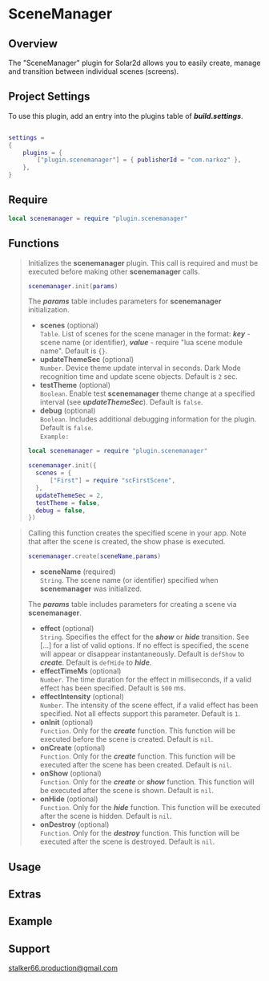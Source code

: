 # SceneManager
## Overview
The "SceneManager" plugin for Solar2d allows you to easily create, manage and transition  between individual scenes (screens).
## Project Settings
To use this plugin, add an entry into the plugins table of ***build.settings***.
```lua

settings = 
{
	plugins = {
		["plugin.scenemanager"] = { publisherId = "com.narkoz" },
	},
}
```
## Require
```lua
local scenemanager = require "plugin.scenemanager"
```
## Functions
> Initializes the **scenemanager** plugin. This call is required and must be executed before making other **scenemanager** calls.
> ```lua
> scenemanager.init(params)
> ```
> The ***params*** table includes parameters for **scenemanager** initialization. <br/>
> * **scenes** (optional) <br/>
> `Table`. List of scenes for the scene manager in the format: ***key*** - scene name (or identifier), ***value*** - require "lua scene module name". Default is `{}`. <br/>
> * **updateThemeSec** (optional) <br/>
> `Number`. Device theme update interval in seconds. Dark Mode recognition time and update scene objects. Default is `2` sec. <br/>
> * **testTheme** (optional) <br/>
> `Boolean`. Enable test **scenemanager** theme change at a specified interval (see ***updateThemeSec***). Default is `false`. <br/>
> * **debug** (optional) <br/>
> `Boolean`. Includes additional debugging information for the plugin. Default is `false`. <br/>
> `Example:` <br/>
> ```lua
> local scenemanager = require "plugin.scenemanager"
> 
> scenemanager.init({
> 	scenes = {
> 		["First"] = require "scFirstScene",
> 	},
> 	updateThemeSec = 2,
> 	testTheme = false,
> 	debug = false,
> })
> ```

> Calling this function creates the specified scene in your app. Note that after the scene is created, the show phase is executed.
> ```lua
> scenemanager.create(sceneName,params)
> ```
> * **sceneName** (required) <br/>
> `String`. The scene name (or identifier) specified when **scenemanager** was initialized. <br/>
> 
> The ***params*** table includes parameters for creating a scene via **scenemanager**. <br/>
> * **effect** (optional) <br/>
> `String`. Specifies the effect for the ***show*** or ***hide*** transition. See [...] for a list of valid options. If no effect is specified, the scene will appear or disappear instantaneously. Default is `defShow` to ***create***. Default is `defHide` to ***hide***. <br/>
> * **effectTimeMs** (optional) <br/>
> `Number`. The time duration for the effect in milliseconds, if a valid effect has been specified. Default is `500` ms. <br/>
> * **effectIntensity** (optional) <br/>
> `Number`. The intensity of the scene effect, if a valid effect has been specified. Not all effects support this parameter. Default is `1`. <br/>
> * **onInit** (optional) <br/>
> `Function`. Only for the ***create*** function. This function will be executed before the scene is created. Default is `nil`. <br/>
> * **onCreate** (optional) <br/>
> `Function`. Only for the ***create*** function. This function will be executed after the scene has been created. Default is `nil`. <br/>
> * **onShow** (optional) <br/>
> `Function`. Only for the ***create*** or ***show*** function. This function will be executed after the scene is shown. Default is `nil`. <br/>
> * **onHide** (optional) <br/>
> `Function`. Only for the ***hide*** function. This function will be executed after the scene is hidden. Default is `nil`. <br/>
> * **onDestroy** (optional) <br/>
> `Function`. Only for the ***destroy*** function. This function will be executed after the scene is destroyed. Default is `nil`. <br/>
## Usage
## Extras
## Example
## Support
stalker66.production@gmail.com

